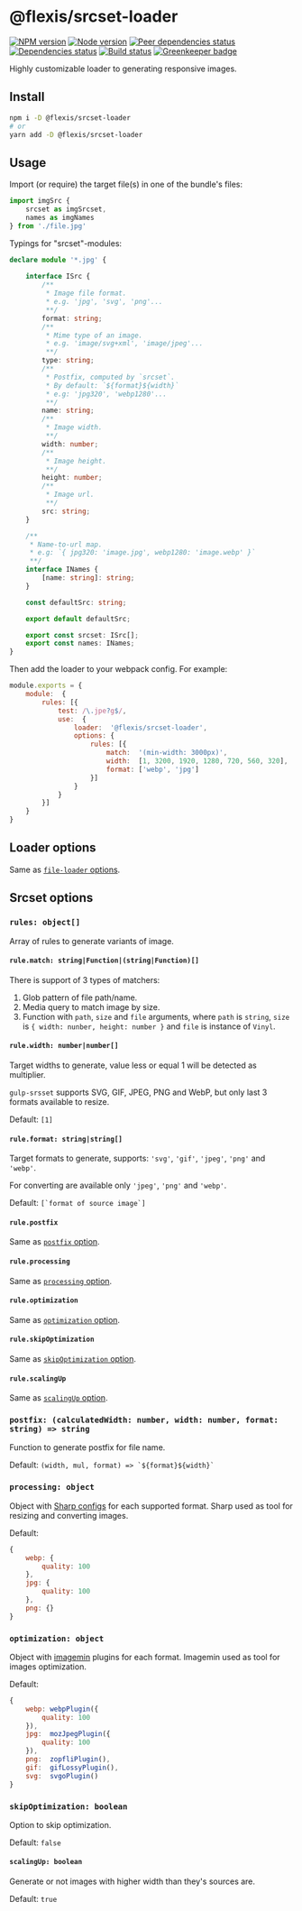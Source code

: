 # @flexis/srcset-loader

[![NPM version][npm]][npm-url]
[![Node version][node]][node-url]
[![Peer dependencies status][peer-deps]][peer-deps-url]
[![Dependencies status][deps]][deps-url]
[![Build status][build]][build-url]
[![Greenkeeper badge][greenkeeper]][greenkeeper-url]

[npm]: https://img.shields.io/npm/v/@flexis/srcset-loader.svg
[npm-url]: https://npmjs.com/package/@flexis/srcset-loader

[node]: https://img.shields.io/node/v/@flexis/srcset-loader.svg
[node-url]: https://nodejs.org

[peer-deps]: https://david-dm.org/TrigenSoftware/flexis-srcset-loader/peer-status.svg
[peer-deps-url]: https://david-dm.org/TrigenSoftware/flexis-srcset-loader?type=peer

[deps]: https://david-dm.org/TrigenSoftware/flexis-srcset-loader.svg
[deps-url]: https://david-dm.org/TrigenSoftware/flexis-srcset-loader

[build]: http://img.shields.io/travis/com/TrigenSoftware/flexis-srcset-loader.svg
[build-url]: https://travis-ci.com/TrigenSoftware/flexis-srcset-loader

[greenkeeper]: https://badges.greenkeeper.io/TrigenSoftware/flexis-srcset-loader.svg
[greenkeeper-url]: https://greenkeeper.io/

Highly customizable loader to generating responsive images.

## Install

```bash
npm i -D @flexis/srcset-loader
# or
yarn add -D @flexis/srcset-loader
```

## Usage

Import (or require) the target file(s) in one of the bundle's files:

```js
import imgSrc {
    srcset as imgSrcset,
    names as imgNames
} from './file.jpg'
```

Typings for "srcset"-modules:

```ts
declare module '*.jpg' {
    
    interface ISrc {
        /**
         * Image file format.
         * e.g. 'jpg', 'svg', 'png'...
         **/
        format: string;
        /**
         * Mime type of an image.
         * e.g. 'image/svg+xml', 'image/jpeg'...
         **/
        type: string;
        /**
         * Postfix, computed by `srcset`.
         * By default: `${format}${width}`
         * e.g: 'jpg320', 'webp1280'...
         **/
        name: string;
        /**
         * Image width.
         **/
        width: number;
        /**
         * Image height.
         **/
        height: number;
        /**
         * Image url.
         **/
        src: string;
    }

    /**
     * Name-to-url map.
     * e.g: `{ jpg320: 'image.jpg', webp1280: 'image.webp' }`
     **/
    interface INames {
        [name: string]: string;
    }

    const defaultSrc: string;

    export default defaultSrc;

    export const srcset: ISrc[];
    export const names: INames;
}
```

Then add the loader to your webpack config. For example:

```js
module.exports = {
    module:  {
        rules: [{
            test: /\.jpe?g$/,
            use:  {
                loader:  '@flexis/srcset-loader',
                options: {
                    rules: [{
                        match:  '(min-width: 3000px)',
                        width:  [1, 3200, 1920, 1280, 720, 560, 320],
                        format: ['webp', 'jpg']
                    }]
                }
            }
        }]
    }
}
```

## Loader options

Same as [`file-loader` options](https://github.com/webpack-contrib/file-loader#options).

## Srcset options

### `rules: object[]`

Array of rules to generate variants of image.

#### `rule.match: string|Function|(string|Function)[]`

There is support of 3 types of matchers:

1. Glob pattern of file path/name.
2. Media query to match image by size.
3. Function with `path`, `size` and `file` arguments, where `path` is `string`, `size` is `{ width: nunber, height: number }` and `file` is instance of `Vinyl`.

#### `rule.width: number|number[]`

Target widths to generate, value less or equal 1 will be detected as multiplier.

`gulp-srsset` supports SVG, GIF, JPEG, PNG and WebP, but only last 3 formats available to resize.

Default: `[1]`

#### `rule.format: string|string[]`

Target formats to generate, supports: `'svg'`, `'gif'`, `'jpeg'`, `'png'` and `'webp'`.

For converting are available only `'jpeg'`, `'png'` and `'webp'`.

Default: ```[`format of source image`]```

#### `rule.postfix`

Same as [`postfix` option](#postfix-calculatedwidth-number-width-number-format-string--string).

#### `rule.processing`

Same as [`processing` option](#processing-object).

#### `rule.optimization`

Same as [`optimization` option](#optimization-object).

#### `rule.skipOptimization`

Same as [`skipOptimization` option](#skipoptimization-boolean).

#### `rule.scalingUp`

Same as [`scalingUp` option](#scalingup-boolean).

### `postfix: (calculatedWidth: number, width: number, format: string) => string`

Function to generate postfix for file name.

Default: ```(width, mul, format) => `${format}${width}` ```

### `processing: object`

Object with [Sharp configs](http://sharp.readthedocs.io/en/stable/api-output/) for each supported format. Sharp used as tool for resizing and converting images.

Default:
```js
{
    webp: {
        quality: 100
    },
    jpg: {
        quality: 100
    },
    png: {}
}
```

### `optimization: object`

Object with [imagemin](https://www.npmjs.com/package/imagemin) plugins for each format. Imagemin used as tool for images optimization.

Default:
```js
{
    webp: webpPlugin({
        quality: 100
    }),
    jpg:  mozJpegPlugin({
        quality: 100
    }),
    png:  zopfliPlugin(),
    gif:  gifLossyPlugin(),
    svg:  svgoPlugin()
}
```

### `skipOptimization: boolean`

Option to skip optimization.

Default: `false`

#### `scalingUp: boolean`

Generate or not images with higher width than they's sources are.

Default: `true`
